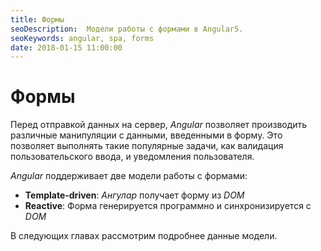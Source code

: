 ```yaml
---
title: Формы
seoDescription:  Модели работы с формами в Angular5.
seoKeywords: angular, spa, forms
date: 2018-01-15 11:00:00
---
```

# Формы

Перед отправкой данных на сервер, *Angular* позволяет производить различные манипуляции с данными, введенными в форму. Это позволяет выполнять такие популярные задачи, как валидация пользовательского ввода, и уведомления пользователя.

*Angular* поддерживает две модели работы с формами:

+ **Template-driven**: *Ангулар* получает форму из *DOM*
+ **Reactive**: Форма генерируется программно и синхронизируется с *DOM*

В следующих главах рассмотрим подробнее данные модели.
